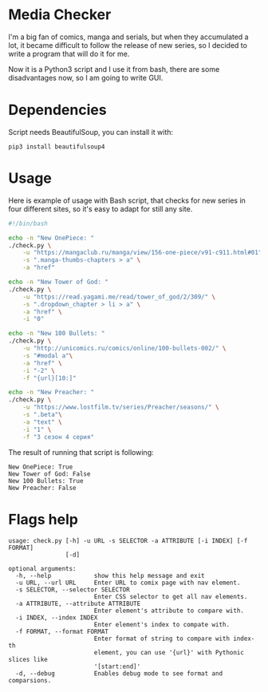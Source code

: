 # Media Checker

I'm a big fan of comics, manga and serials, but when they accumulated a lot, it became difficult to follow the release of new series, so I decided to write a program that will do it for me.

Now it is a Python3 script and I use it from bash, there are some disadvantages now, so I am going to write GUI.

# Dependencies

Script needs BeautifulSoup, you can install it with:

```
pip3 install beautifulsoup4
```

# Usage

Here is example of usage with Bash script, that checks for new series in four different sites, so it's easy to adapt for still any site.

```bash
#!/bin/bash

echo -n "New OnePiece: "
./check.py \
    -u "https://mangaclub.ru/manga/view/156-one-piece/v91-c911.html#01" \
    -s ".manga-thumbs-chapters > a" \
    -a "href"

echo -n "New Tower of God: "
./check.py \
    -u "https://read.yagami.me/read/tower_of_god/2/309/" \
    -s ".dropdown_chapter > li > a" \
    -a "href" \
    -i "0"

echo -n "New 100 Bullets: "
./check.py \
    -u "http://unicomics.ru/comics/online/100-bullets-002/" \
    -s "#modal a"\
    -a "href" \
    -i "-2" \
    -f "{url}[10:]"

echo -n "New Preacher: "
./check.py \
    -u "https://www.lostfilm.tv/series/Preacher/seasons/" \
    -s ".beta"\
    -a "text" \
    -i "1" \
    -f "3 сезон 4 серия"
```

The result of running that script is following:

```
New OnePiece: True
New Tower of God: False
New 100 Bullets: True
New Preacher: False
```

# Flags help

```
usage: check.py [-h] -u URL -s SELECTOR -a ATTRIBUTE [-i INDEX] [-f FORMAT]
                [-d]

optional arguments:
  -h, --help            show this help message and exit
  -u URL, --url URL     Enter URL to comix page with nav element.
  -s SELECTOR, --selector SELECTOR
                        Enter CSS selector to get all nav elements.
  -a ATTRIBUTE, --attribute ATTRIBUTE
                        Enter element's attribute to compare with.
  -i INDEX, --index INDEX
                        Enter element's index to compate with.
  -f FORMAT, --format FORMAT
                        Enter format of string to compare with index-th
                        element, you can use '{url}' with Pythonic slices like
                        '[start:end]'
  -d, --debug           Enables debug mode to see format and comparsions.
```
